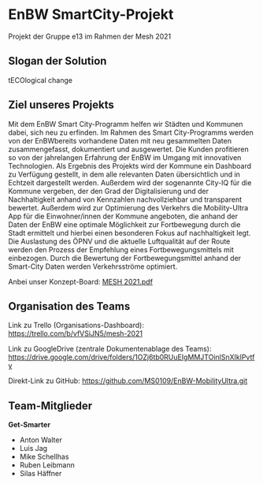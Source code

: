 # EnBW SmartCity-Projekt
Projekt der Gruppe e13 im Rahmen der Mesh 2021


## Slogan der Solution
tECOlogical change

## Ziel unseres Projekts
Mit dem EnBW Smart City-Programm helfen wir Städten und Kommunen dabei, sich neu zu erfinden. Im Rahmen des Smart City-Programms werden von der EnBWbereits vorhandene Daten mit neu gesammelten Daten zusammengefasst, dokumentiert und ausgewertet. Die Kunden profitieren so von der jahrelangen Erfahrung der EnBW im Umgang mit innovativen Technologien. Als Ergebnis des Projekts wird der Kommune ein Dashboard zu Verfügung gestellt, in dem alle relevanten Daten übersichtlich und in Echtzeit dargestellt werden. Außerdem wird der sogenannte City-IQ für die Kommune vergeben, der den Grad der Digitalisierung und der Nachhaltigkeit anhand von Kennzahlen nachvollziehbar und transparent bewertet.
Außerdem wird zur Optimierung des Verkehrs die Mobility-Ultra App für die Einwohner/innen der Kommune angeboten, die anhand der Daten der EnBW eine optimale Möglichkeit zur Fortbewegung durch die Stadt ermittelt und hierbei einen besonderen Fokus auf nachhaltigkeit legt. Die Auslastung des ÖPNV und die aktuelle Luftqualität auf der Route werden den Prozess der Empfehlung eines Fortbewegungsmittels mit einbezogen.
Durch die Bewertung der Fortbewegungsmittel anhand der Smart-City Daten werden Verkehrsströme optimiert.

Anbei unser Konzept-Board:
[MESH 2021.pdf](https://github.com/MS0109/EnBW-MobilityUltra/files/6052518/MESH.2021.pdf)


## Organisation des Teams
Link zu Trello (Organisations-Dashboard):
https://trello.com/b/vfVSiJN5/mesh-2021

Link zu GoogleDrive (zentrale Dokumentenablage des Teams):
https://drive.google.com/drive/folders/1OZj6tb0RUuEIgMMJTOinlSnXIklPvtfy

Direkt-Link zu GitHub:
https://github.com/MS0109/EnBW-MobilityUltra.git 

## Team-Mitglieder
**Get-Smarter**
- Anton Walter
- Luis Jag
- Mike Schellhas
- Ruben Leibmann
- Silas Häffner
